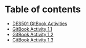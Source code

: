 # Table of contents

* [DES501 GitBook Activities](README.md)
* [GitBook Activity 1.1](gitbook-activity-1.1.md)
* [GitBook Activity 1.2](gitbook-activity-1.2.md)
* [GitBook Activity 1.3](gitbook-activity-1.3.md)

